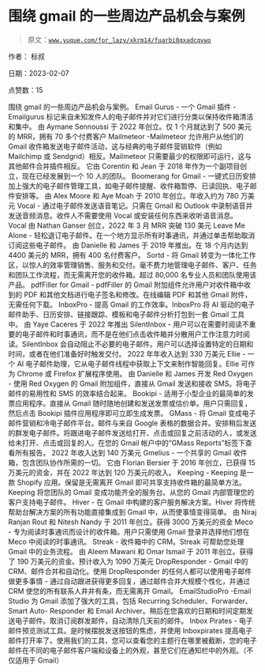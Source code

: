 # 围绕 gmail 的一些周边产品机会与案例

> 原文：[`www.yuque.com/for_lazy/xkrm14/fuarbi0qxadcqvwo`](https://www.yuque.com/for_lazy/xkrm14/fuarbi0qxadcqvwo)

作者： 标叔

日期：2023-02-07

点赞数：15

围绕 gmail 的一些周边产品机会与案例。 Email Gurus - 一个 Gmail 插件 - Emailgurus 标记来自未知发件人的电子邮件并对它们进行分类以保持收件箱清洁和集中。 由 Aymane Sennoussi 于 2022 年创立。仅 1 个月就达到了 500 美元的 MRR，拥有 70 多个付费客户 Mailmeteor -Mailmeteor 允许用户从他们的 Gmail 收件箱发送电子邮件活动，这与经典的电子邮件营销软件（例如 Mailchimp 或 Sendgrid）相反。Mailmeteor 只需要最少的权限即可运行，这与其他邮件合并插件相反。 它由 Corentin 和 Jean 于 2018 年作为一个副项目创立，现在已经发展到一个 10 人的团队。 Boomerang for Gmail - 一键式日历安排加上强大的电子邮件管理工具，如电子邮件提醒、收件箱暂停、已读回执、电子邮件安排等。 由 Alex Moore 和 Aye Moah 于 2010 年创立。年收入约为 780 万美元 Vocal - 通过电子邮件发送语音笔记。只需在 Gmail 和 Outlook 中录制语音并发送音频消息。收件人不需要使用 Vocal 或安装任何东西来收听语音消息。 Vocal 由 Nathan Ganser 创立，2022 年 3 月 MRR 突破 130 美元 Leave Me Alone - 轻松退订电子邮件。在一个地方显示所有时事通讯，并通过单击帮助取消订阅这些电子邮件。 由 Danielle 和 James 于 2019 年推出。在 18 个月内达到 4400 美元的 MRR，拥有 400 名付费客户。 Sortd - 将 Gmail 转变为一体化工作区，以惊人的效率管理销售、服务和交付。毫不费力地管理电子邮件、客户、任务和团队工作流程，而无需离开您的收件箱。超过 80,000 名专业人员和团队使用该产品。 pdfFiller for Gmail - pdfFiller 的 Gmail 附加组件允许用户对收件箱中收到的 PDF 和其他文档进行电子签名和修改。在线编辑 PDF 和其他 Gmail 附件，无需任何下载。 InboxPro - 提高 Gmail 的工作效率。InboxPro 将 AI 驱动的电子邮件助手、日历安排、链接跟踪、模板和电子邮件分析打包到一套 Gmail 工具中。 由 Yaye Caceres 于 2022 年推出 SilentInbox - 用户可以在需要时阅读不重要的电子邮件和时事通讯，而不是在他们点击收件箱并分散用户工作注意力时阅读。SilentInbox 会自动阻止不必要的电子邮件。用户可以选择设置特定的日期和时间，或者在他们准备好时触发交付。 2022 年年收入达到 330 万美元 Ellie - 一个 AI 电子邮件助理，它从电子邮件线程中获取上下文来制作智能回复。Ellie 可作为 Chrome 或 Firefox 扩展程序使用。 由 Danielle 和 James 开发 Red Oxygen - 使用 Red Oxygen 的 Gmail 附加组件，直接从 Gmail 发送和接收 SMS。将电子邮件的易用性和 SMS 的效率结合起来。 Bookipi - 适用于小型企业的最简单的发票应用程序。直接从 Gmail 随时随地创建和发送发票或估价单。用户只需回复，然后点击 Bookipi 插件应用程序即可立即生成发票。 GMass - 将 Gmail 变成电子邮件营销和冷电子邮件平台。邮件与来自 Google 表格的数据合并。安排稍后发送的群发电子邮件。将跟进电子邮件发送给打开、点击或回复之前活动的人，或发送给未打开、点击或回复的人。在您的 Gmail 帐户中的“GMass Reports”标签下查看所有报告。 2022 年收入达到 140 万美元 Gmelius - 一个共享的 Gmail 收件箱，包含团队协作所需的一切。 它由 Florian Bersier 于 2016 年创立，已获得 15 万美元的资金，并在 2022 年达到 120 万美元的收入。 Keeping - Keeping 是一款 Shopify 应用。保留是无需离开 Gmail 即可共享支持收件箱的最简单方法。Keeping 将您团队的 Gmail 变成功能齐全的服务台。从您的 Gmail 内部管理您的客户支持电子邮件。 Hiver - 在 Gmail 中构建的客户服务解决方案。Hiver 将传统帮助台解决方案的所有功能直接集成到 Gmail 中，从而使事情变得简单。 由 Niraj Ranjan Rout 和 Nitesh Nandy 于 2011 年创立。获得 3000 万美元的资金 Meco - 专为阅读时事通讯而设计的收件箱。用户只需使用 Gmail 登录并选择他们想在 Meco 中阅读的时事通讯。 Streak - 收件箱中的 CRM。Streak 可帮助您处理 Gmail 中的业务流程。 由 Aleem Mawani 和 Omar Ismail 于 2011 年创立。获得了 190 万美元的资金。预计收入为 1090 万美元 DropResponder - Gmail 中的 CRM、邮件合并和自动化。使用 DropResponder 的任何人都可以使用电子邮件做更多事情 - 通过自动跟进获得更多回复，通过邮件合并大规模个性化，并通过 CRM 使您的所有联系人井井有条，而无需离开 Gmail。 EmailStudioPro -Email Studio 为 Gmail 添加了强大的工具，包括 Recurring Scheduler、Forwarder、Smart Auto- Responder 和 Email Archiver。稍后在您喜欢的日期和时间定期发送电子邮件。取消订阅群发邮件，自动清除几天前的邮件。 Inbox Pirates - 电子邮件预览测试工具。是时候摆脱发送按钮的焦虑，并使用 Inboxpirates 提高电子邮件打开率了。使用我们的工具，您可以查看您的主题行在哪里被截断，您的电子邮件在不同的电子邮件客户端和设备上的外观，甚至它们在通知栏中的外观。（不仅适用于 Gmail）

